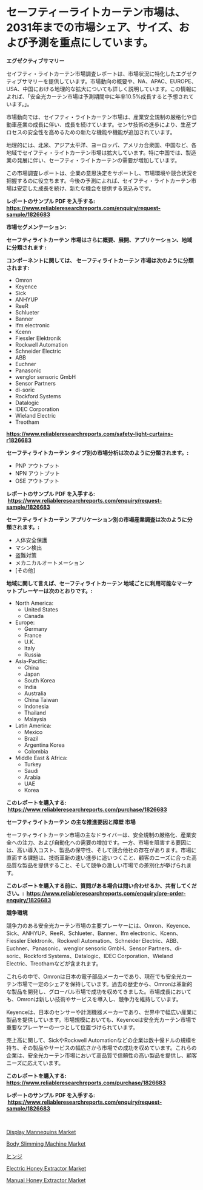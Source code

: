 <p><h1>セーフティーライトカーテン市場は、2031年までの市場シェア、サイズ、および予測を重点にしています。</h1></p><p><strong>エグゼクティブサマリー</strong></p>
<p><p>セイフティ・ライトカーテン市場調査レポートは、市場状況に特化したエグゼクティブサマリーを提供しています。市場動向の概要や、NA、APAC、EUROPE、USA、中国における地理的な拡大についても詳しく説明しています。この情報によれば、「安全光カーテン市場は予測期間中に年率10.5%成長すると予想されています。」。 </p><p>市場動向では、セイフティ・ライトカーテン市場は、産業安全規制の厳格化や自動車産業の成長に伴い、成長を続けています。センサ技術の進歩により、生産プロセスの安全性を高めるための新たな機能や機能が追加されています。</p><p>地理的には、北米、アジア太平洋、ヨーロッパ、アメリカ合衆国、中国など、各地域でセイフティ・ライトカーテン市場は拡大しています。特に中国では、製造業の発展に伴い、セーフティ・ライトカーテンの需要が増加しています。</p><p>この市場調査レポートは、企業の意思決定をサポートし、市場環境や競合状況を把握するのに役立ちます。今後の予測によれば、セイフティ・ライトカーテン市場は安定した成長を続け、新たな機会を提供する見込みです。</p></p>
<p><strong>レポートのサンプル PDF を入手する: <a href="https://www.reliableresearchreports.com/enquiry/request-sample/1826683">https://www.reliableresearchreports.com/enquiry/request-sample/1826683</a></strong></p>
<p><strong>市場セグメンテーション:</strong></p>
<p><strong> セーフティライトカーテン 市場はさらに概要、展開、アプリケーション、地域に分類されます :</strong></p>
<p><strong>コンポーネントに関しては、 セーフティライトカーテン 市場は次のように分類されます: &nbsp;</strong></p>
<p><ul><li>Omron</li><li>Keyence</li><li>Sick</li><li>ANHYUP</li><li>ReeR</li><li>Schlueter</li><li>Banner</li><li>Ifm electronic</li><li>Kcenn</li><li>Fiessler Elektronik</li><li>Rockwell Automation</li><li>Schneider Electric</li><li>ABB</li><li>Euchner</li><li>Panasonic</li><li>wenglor sensoric GmbH</li><li>Sensor Partners</li><li>di-soric</li><li>Rockford Systems</li><li>Datalogic</li><li>IDEC Corporation</li><li>Wieland Electric</li><li>Treotham</li></ul></p>
<p><strong><a href="https://www.reliableresearchreports.com/safety-light-curtains-r1826683">https://www.reliableresearchreports.com/safety-light-curtains-r1826683</a></strong></p>
<p><strong> セーフティライトカーテン タイプ別の市場分析は次のように分類されます。:</strong></p>
<p><ul><li>PNP アウトプット</li><li>NPN アウトプット</li><li>OSE アウトプット</li></ul></p>
<p><strong>レポートのサンプル PDF を入手する: &nbsp;<a href="https://www.reliableresearchreports.com/enquiry/request-sample/1826683">https://www.reliableresearchreports.com/enquiry/request-sample/1826683</a></strong></p>
<p><strong> セーフティライトカーテン アプリケーション別の市場産業調査は次のように分類されます。:</strong></p>
<p><ul><li>人体安全保護</li><li>マシン検出</li><li>盗難対策</li><li>メカニカルオートメーション</li><li>[その他]</li></ul></p>
<p><strong>地域に関して言えば、セーフティライトカーテン 地域ごとに利用可能なマーケットプレーヤーは次のとおりです。:</strong></p>
<p><ul>
    <li>
        North America:
        <ul>
            <li>United States</li>
            <li>Canada</li>
        </ul>
    </li>
    <li>
        Europe:
        <ul>
            <li>Germany</li>
            <li>France</li>
            <li>U.K.</li>
            <li>Italy</li>
            <li>Russia</li>
        </ul>
    </li>
    <li>
        Asia-Pacific:
        <ul>
            <li>China</li>
            <li>Japan</li>
            <li>South Korea</li>
            <li>India</li>
            <li>Australia</li>
            <li>China Taiwan</li>
            <li>Indonesia</li>
            <li>Thailand</li>
            <li>Malaysia</li>
        </ul>
    </li>
    <li>
        Latin America:
        <ul>
            <li>Mexico</li>
            <li>Brazil</li>
            <li>Argentina Korea</li>
            <li>Colombia</li>
        </ul>
    </li>
    <li>
        Middle East & Africa:
        <ul>
            <li>Turkey</li>
            <li>Saudi</li>
            <li>Arabia</li>
            <li>UAE</li>
            <li>Korea</li>
        </ul>
    </li>
    </ul></p>
<p><strong>このレポートを購入する: &nbsp;<a href="https://www.reliableresearchreports.com/purchase/1826683">https://www.reliableresearchreports.com/purchase/1826683</a></strong></p>
<p><strong>セーフティライトカーテン の主な推進要因と障壁 市場</strong></p>
<p><p>セーフティライトカーテン市場の主なドライバーは、安全規制の厳格化、産業安全への注力、および自動化への需要の増加です。一方、市場を阻害する要因には、高い導入コスト、製品の保守性、そして競合他社の存在があります。市場に直面する課題は、技術革新の速い進歩に追いつくこと、顧客のニーズに合った高品質な製品を提供すること、そして競争の激しい市場での差別化が挙げられます。</p></p>
<p><strong>このレポートを購入する前に、質問がある場合は問い合わせるか、共有してください。:&nbsp; <a href="https://www.reliableresearchreports.com/enquiry/pre-order-enquiry/1826683">https://www.reliableresearchreports.com/enquiry/pre-order-enquiry/1826683</a></strong></p>
<p><strong>競争環境</strong></p>
<p><p>競争力のある安全光カーテン市場の主要プレーヤーには、Omron、Keyence、Sick、ANHYUP、ReeR、Schlueter、Banner、Ifm electronic、Kcenn、Fiessler Elektronik、Rockwell Automation、Schneider Electric、ABB、Euchner、Panasonic、wenglor sensoric GmbH、Sensor Partners、di-soric、Rockford Systems、Datalogic、IDEC Corporation、Wieland Electric、Treothamなどが含まれます。</p><p>これらの中で、Omronは日本の電子部品メーカーであり、現在でも安全光カーテン市場で一定のシェアを保持しています。過去の歴史から、Omronは革新的な製品を開発し、グローバル市場で成功を収めてきました。市場成長においても、Omronは新しい技術やサービスを導入し、競争力を維持しています。</p><p>Keyenceは、日本のセンサーや計測機器メーカーであり、世界中で幅広い産業に製品を提供しています。市場規模においても、Keyenceは安全光カーテン市場で重要なプレーヤーの一つとして位置づけられています。</p><p>売上高に関して、SickやRockwell Automationなどの企業は数十億ドルの規模を持ち、その製品やサービスの幅広さから市場での成功を収めています。これらの企業は、安全光カーテン市場において高品質で信頼性の高い製品を提供し、顧客ニーズに応えています。</p></p>
<p><strong>このレポートを購入する: &nbsp; <a href="https://www.reliableresearchreports.com/purchase/1826683">https://www.reliableresearchreports.com/purchase/1826683</a></strong></p>
<p><strong>レポートのサンプル PDF を入手する: &nbsp;<a href="https://www.reliableresearchreports.com/enquiry/request-sample/1826683">https://www.reliableresearchreports.com/enquiry/request-sample/1826683</a></strong><strong></strong></p>
<p>&nbsp;</p>
<p><p><a href="https://www.linkedin.com/pulse/decoding-display-mannequins-market-metrics-share-trends-growth-c6mqe?trackingId=rwmugZ4HObd%2BEXnHmY0tfg%3D%3D">Display Mannequins Market</a></p><p><a href="https://www.linkedin.com/pulse/body-slimming-machinenbspmarket-focuses-market-share-size-projected-k3mre?trackingId=vlT2pNJ1qKztG2AHAK3cNQ%3D%3D">Body Slimming Machine Market</a></p><p><a href="https://github.com/zoetazuur/Market-Research-Report-List-1/blob/main/625877432224.md">ヒンジ</a></p><p><a href="https://github.com/guneycigdem35/Market-Research-Report-List-3/blob/main/electric-honey-extractor-market.md">Electric Honey Extractor Market</a></p><p><a href="https://github.com/biheemgalvinlouises6hokrh3h/Market-Research-Report-List-2/blob/main/manual-honey-extractor-market.md">Manual Honey Extractor Market</a></p></p>